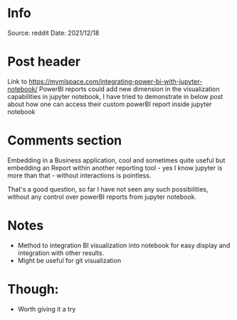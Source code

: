 # Info
Source: reddit
Date: 2021/12/18

# Post header
Link to https://mymlspace.com/integrating-power-bi-with-jupyter-notebook/
PowerBI reports could add new dimension in the visualization capabilities in jupyter notebook, I have tried to demonstrate in below post about how one can access their custom powerBI report inside jupyter notebook

# Comments section

Embedding in a Business application, cool and sometimes quite useful but embedding an Report within another reporting tool - yes I know jupyter is more than that - without interactions is pointless.

That's a good question, so far I have not seen any such possibilities, without any control over powerBI reports from jupyter notebook.

# Notes
- Method to integration BI visualization into notebook for easy display and integration with other results.
- Might be useful for git visualization

# Though:
- Worth giving it a try